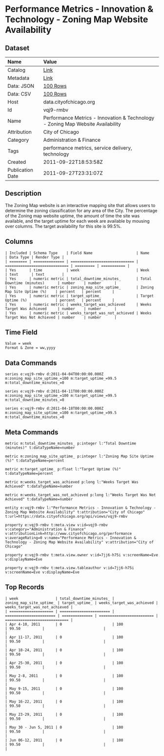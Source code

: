 # Performance Metrics - Innovation & Technology - Zoning Map Website Availability

## Dataset

| Name | Value |
| :--- | :---- |
| Catalog | [Link](https://catalog.data.gov/dataset/performance-metrics-innovation-technology-zoning-map-website-availability-2e2c9) |
| Metadata | [Link](https://data.cityofchicago.org/api/views/vqj9-rmbv) |
| Data: JSON | [100 Rows](https://data.cityofchicago.org/api/views/vqj9-rmbv/rows.json?max_rows=100) |
| Data: CSV | [100 Rows](https://data.cityofchicago.org/api/views/vqj9-rmbv/rows.csv?max_rows=100) |
| Host | data.cityofchicago.org |
| Id | vqj9-rmbv |
| Name | Performance Metrics - Innovation & Technology - Zoning Map Website Availability |
| Attribution | City of Chicago |
| Category | Administration & Finance |
| Tags | performance metrics, service delivery, technology |
| Created | 2011-09-22T18:53:58Z |
| Publication Date | 2011-09-27T23:31:07Z |

## Description

The Zoning Map website is an interactive mapping site that allows users to determine the zoning classification for any area of the City. The percentage of the Zoning map website uptime, the amount of time the site was available, and the target uptime for each week are available by mousing over columns. The target availability for this site is 99.5%.

## Columns

```ls
| Included | Schema Type    | Field Name                    | Name                          | Data Type | Render Type |
| ======== | ============== | ============================= | ============================= | ========= | =========== |
| Yes      | time           | week                          | Week                          | text      | text        |
| Yes      | numeric metric | total_downtime_minutes_       | Total Downtime (minutes)      | number    | number      |
| Yes      | numeric metric | zoning_map_site_uptime_       | Zoning Map Site Uptime (%)    | percent   | percent     |
| Yes      | numeric metric | target_uptime_                | Target Uptime (%)             | percent   | percent     |
| Yes      | numeric metric | weeks_target_was_achieved     | Weeks Target Was Achieved     | number    | number      |
| Yes      | numeric metric | weeks_target_was_not_achieved | Weeks Target Was Not Achieved | number    | number      |
```

## Time Field

```ls
Value = week
Format & Zone = ww,yyyy
```

## Data Commands

```ls
series e:vqj9-rmbv d:2011-04-04T00:00:00.000Z m:zoning_map_site_uptime_=100 m:target_uptime_=99.5 m:total_downtime_minutes_=0

series e:vqj9-rmbv d:2011-04-11T00:00:00.000Z m:zoning_map_site_uptime_=100 m:target_uptime_=99.5 m:total_downtime_minutes_=0

series e:vqj9-rmbv d:2011-04-18T00:00:00.000Z m:zoning_map_site_uptime_=100 m:target_uptime_=99.5 m:total_downtime_minutes_=0
```

## Meta Commands

```ls
metric m:total_downtime_minutes_ p:integer l:"Total Downtime (minutes)" t:dataTypeName=number

metric m:zoning_map_site_uptime_ p:integer l:"Zoning Map Site Uptime (%)" t:dataTypeName=percent

metric m:target_uptime_ p:float l:"Target Uptime (%)" t:dataTypeName=percent

metric m:weeks_target_was_achieved p:long l:"Weeks Target Was Achieved" t:dataTypeName=number

metric m:weeks_target_was_not_achieved p:long l:"Weeks Target Was Not Achieved" t:dataTypeName=number

entity e:vqj9-rmbv l:"Performance Metrics - Innovation & Technology - Zoning Map Website Availability" t:attribution="City of Chicago" t:url=https://data.cityofchicago.org/api/views/vqj9-rmbv

property e:vqj9-rmbv t:meta.view v:id=vqj9-rmbv v:category="Administration & Finance" v:attributionLink=http://www.cityofchicago.org/performance v:averageRating=0 v:name="Performance Metrics - Innovation & Technology - Zoning Map Website Availability" v:attribution="City of Chicago"

property e:vqj9-rmbv t:meta.view.owner v:id=7jj6-h75i v:screenName=Eve v:displayName=Eve

property e:vqj9-rmbv t:meta.view.tableauthor v:id=7jj6-h75i v:screenName=Eve v:displayName=Eve
```

## Top Records

```ls
| week                 | total_downtime_minutes_ | zoning_map_site_uptime_ | target_uptime_ | weeks_target_was_achieved | weeks_target_was_not_achieved | 
| ==================== | ======================= | ======================= | ============== | ========================= | ============================= | 
| Apr 4-10, 2011       | 0                       | 100                     | 99.50          |                           |                               | 
| Apr 11-17, 2011      | 0                       | 100                     | 99.50          |                           |                               | 
| Apr 18-24, 2011      | 0                       | 100                     | 99.50          |                           |                               | 
| Apr 25-30, 2011      | 0                       | 100                     | 99.50          |                           |                               | 
| May 2-8, 2011        | 0                       | 100                     | 99.50          |                           |                               | 
| May 9-15, 2011       | 0                       | 100                     | 99.50          |                           |                               | 
| May 16-22, 2011      | 0                       | 100                     | 99.50          |                           |                               | 
| May 23-29, 2011      | 0                       | 100                     | 99.50          |                           |                               | 
| May 30 - Jun 5, 2011 | 0                       | 100                     | 99.50          |                           |                               | 
| Jun 06-12, 2011      | 0                       | 100                     | 99.50          |                           |                               | 
```
